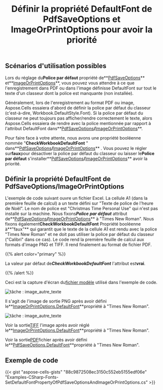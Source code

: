 ﻿---
title: Définir la propriété DefaultFont de PdfSaveOptions et ImageOrPrintOptions pour avoir la priorité
type: docs
weight: 30
url: /fr/net/set-defaultfont-property-of-pdfsaveoptions-and-imageorprintoptions-to-have-priority/
---
## **Scénarios d'utilisation possibles**

 Lors du réglage du**Police par défaut** propriété de**[PdfSaveOptions](https://reference.aspose.com/cells/net/aspose.cells/pdfsaveoptions)** et**[ImageOrPrintOptions](https://reference.aspose.com/cells/net/aspose.cells.rendering/imageorprintoptions)**, vous pouvez vous attendre à ce que l'enregistrement dans PDF ou dans l'image définisse DefaultFont sur tout le texte d'un classeur dont la police est manquante (non installée).

 Généralement, lors de l'enregistrement au format PDF ou image, Aspose.Cells essaiera d'abord de définir la police par défaut du classeur (c'est-à-dire, Workbook.DefaultStyle.Font). Si la police par défaut du classeur ne peut toujours pas afficher/rendre correctement le texte, alors Aspose.Cells essaiera de rendre avec la police mentionnée par rapport à l'attribut DefaultFont dans**[PdfSaveOptions](https://reference.aspose.com/cells/net/aspose.cells/pdfsaveoptions)**/**[ImageOrPrintOptions](https://reference.aspose.com/cells/net/aspose.cells.rendering/imageorprintoptions)**.

Pour faire face à votre attente, nous avons une propriété booléenne nommée "**CheckWorkbookDefaultFont** " dans**[PdfSaveOptions](https://reference.aspose.com/cells/net/aspose.cells/pdfsaveoptions)**/**[ImageOrPrintOptions](https://reference.aspose.com/cells/net/aspose.cells.rendering/imageorprintoptions)** . Vous pouvez le régler sur**faux**pour désactiver la police par défaut du classeur ou laisser le**Police par défaut** s'installer**[PdfSaveOptions](https://reference.aspose.com/cells/net/aspose.cells/pdfsaveoptions)**/**[ImageOrPrintOptions](https://reference.aspose.com/cells/net/aspose.cells.rendering/imageorprintoptions)** avoir la priorité.

## **Définir la propriété DefaultFont de PdfSaveOptions/ImageOrPrintOptions**

 L'exemple de code suivant ouvre un fichier Excel. La cellule A1 (dans la première feuille de calcul) a un texte défini sur "Texte de police de l'heure de Noël". Le nom de police est "Christmas Time Personal Use" qui n'est pas installé sur la machine. Nous fixons***Police par défaut*** attribut de**[PdfSaveOptions](https://reference.aspose.com/cells/net/aspose.cells/pdfsaveoptions)**/**[ImageOrPrintOptions](https://reference.aspose.com/cells/net/aspose.cells.rendering/imageorprintoptions)** à "Times New Roman". Nous fixons également**CheckWorkbookDefaultFont** Propriété booléenne à**"faux"** qui garantit que le texte de la cellule A1 est rendu avec la police "Times New Roman" et ne doit pas utiliser la police par défaut du classeur ("Calibri" dans ce cas). Le code rend la première feuille de calcul aux formats d'image PNG et TIFF. Il rend finalement au format de fichier PDF.

{{% alert color="primary" %}}

 La valeur par défaut de***CheckWorkbookDefaultFont*** l'attribut est**vrai**.

{{% /alert %}}

 Ceci est la capture d'écran du[fichier modèle](49446913.xlsx) utilisé dans l'exemple de code.

![tâche : image_autre_texte](set-defaultfont-property-of-pdfsaveoptions-and-imageorprintoptions-to-have-priority_1.png)

Il s'agit de l'image de sortie PNG après avoir défini le**[ImageOrPrintOptions.DefaultFont](https://reference.aspose.com/cells/net/aspose.cells.rendering/imageorprintoptions/defaultfont/)**propriété à "Times New Roman".

![tâche : image_autre_texte](set-defaultfont-property-of-pdfsaveoptions-and-imageorprintoptions-to-have-priority_2.png)

 Voir la sortie[TIFF](48496672.tiff) l'image après avoir réglé le**[ImageOrPrintOptions.DefaultFont](https://reference.aspose.com/cells/net/aspose.cells.rendering/imageorprintoptions/defaultfont/)**propriété à "Times New Roman".

Voir la sortie[PDF](48496673.pdf)fichier après avoir défini le**[PdfSaveOptions.DefaultFont](https://reference.aspose.com/cells/net/aspose.cells/pdfsaveoptions/properties/defaultfont)**propriété à "Times New Roman".

## **Exemple de code**

{{< gist "aspose-cells-gists" "88c9872508ec3150c552eb5155edf06e" "Examples-CSharp-Fonts-SetDefaultFontPropertyOfPdfSaveOptionsAndImageOrPrintOptions.cs" >}}
